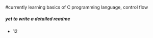 #currently learning basics of C programming language, control flow
##### yet to write a detailed readme

* 12